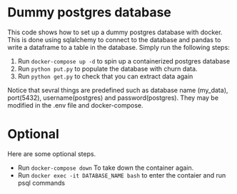# Dummy postgres database
This code shows how to set up a dummy postgres database with docker. This is done using sqlalchemy to connect to the database and pandas to write a dataframe to a table in the database. Simply run the following steps:

1. Run `docker-compose up -d` to spin up a containerized postgres database
2. Run `python put.py` to populate the database with churn data.
3. Run `python get.py` to check that you can extract data again

Notice that sevral things are predefined such as database name (my_data), port(5432), username(postgres) and password(postgres). They may be modified in the .env file and docker-compose.

# Optional
Here are some optional steps.

- Run `docker-compose down` To take down the container again.
- Run `docker exec -it DATABASE_NAME bash` to enter the contaier and run psql commands